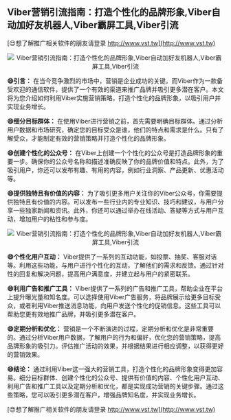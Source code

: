 ## **Viber营销引流指南：打造个性化的品牌形象,Viber自动加好友机器人,Viber霸屏工具,Viber引流**

[😍想了解推广相关软件的朋友请登录 http://www.vst.tw](http://www.vst.tw)

 <center><img src="https://vst.tw/MP4/tuiguang/png/6.png" alt="Viber营销引流指南：打造个性化的品牌形象,Viber自动加好友机器人,Viber霸屏工具,Viber引流"></center>

**😄引言：**
在当今竞争激烈的市场中，营销是企业成功的关键。而Viber作为一款备受欢迎的通信软件，提供了一个有效的渠道来推广品牌并吸引更多潜在客户。本文将为您介绍如何利用Viber实施营销策略，打造个性化的品牌形象，以吸引用户并实现业务增长。

**😄细分目标群体：**
在使用Viber进行营销之前，首先需要明确目标群体。通过分析用户数据和市场研究，确定您的目标受众是谁，他们的特点和需求是什么。只有了解受众，才能制定有效的营销策略并打造个性化的品牌形象。

**😄创建个性化的公众号：**
在Viber上创建一个个性化的公众号是打造品牌形象的重要一步。确保你的公众号名称和描述准确反映了你的品牌价值和特点。此外，为了吸引用户，你还可以发布有趣、有用的内容，例如行业洞察、产品更新、优惠活动等。

**😄提供独特且有价值的内容：**
为了吸引更多用户关注你的Viber公众号，你需要提供独特且有价值的内容。可以发布一些行业内的专业知识、技巧和建议，与用户分享一些独家新闻和资讯。此外，你还可以通过举办在线活动、答疑等方式与用户互动，增加用户的粘性和参与度。

 <center><img src="https://vst.tw/MP4/tuiguang/png/7.png" alt="Viber营销引流指南：打造个性化的品牌形象,Viber自动加好友机器人,Viber霸屏工具,Viber引流"></center>

**😄个性化用户互动：**
Viber提供了一系列的互动功能，如投票、抽奖、客服对话等。利用这些功能，与用户进行个性化的互动，了解他们的需求和反馈。通过针对性的回复和解决问题，提高用户满意度，并建立起与用户的紧密联系。

**😄利用广告和推广工具：**
Viber提供了一系列的广告和推广工具，帮助企业在平台上提升曝光量和知名度。可以选择使用Viber广告服务，将品牌展示给更多目标受众，或者利用Viber推送消息功能，向用户发送个性化的促销信息。这些工具可以帮助您更有效地推广品牌，并吸引更多潜在客户。

**😄定期分析和优化：**
营销是一个不断演进的过程，定期分析和优化是非常重要的。通过分析Viber用户数据，了解用户的行为和偏好，优化您的营销策略，提高品牌形象的吸引力。评估推广活动的效果，并根据结果进行相应调整，以获得更好的营销效果。

**😄结论：**
通过利用Viber这一强大的营销工具，打造个性化的品牌形象变得更加容易。细分目标群体、创建个性化的公众号、提供有价值的内容、个性化用户互动、利用广告和推广工具以及定期分析和优化，都是实现成功营销的关键步骤。通过这些策略，您可以吸引更多潜在客户，增强品牌知名度，并实现业务增长。

[😍想了解推广相关软件的朋友请登录 http://www.vst.tw](http://www.vst.tw)



